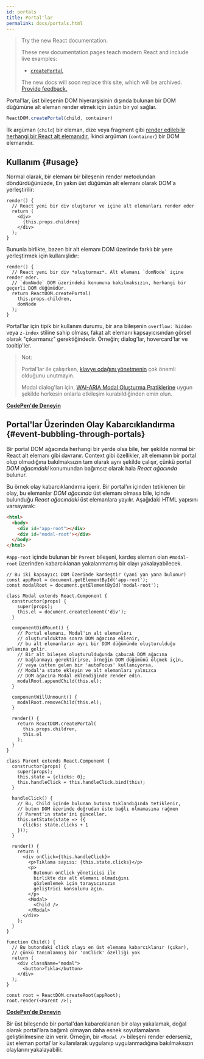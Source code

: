 ```yaml
---
id: portals
title: Portal'lar
permalink: docs/portals.html
---
```


> Try the new React documentation.
> 
> These new documentation pages teach modern React and include live examples:
>
> - [`createPortal`](https://beta.reactjs.org/reference/react-dom/createPortal)
>
> The new docs will soon replace this site, which will be archived. [Provide feedback.](https://github.com/reactjs/reactjs.org/issues/3308)

Portal'lar, üst bileşenin DOM hiyerarşisinin dışında bulunan bir DOM düğümüne alt eleman render etmek için üstün bir yol sağlar.

```js
ReactDOM.createPortal(child, container)
```

İlk argüman (`child`) bir eleman, dize veya fragment gibi [render edilebilir herhangi bir React alt elemanıdır.](/docs/react-component.html#render) İkinci argüman (`container`) bir DOM elemanıdır.

## Kullanım {#usage}

Normal olarak, bir elemanı bir bileşenin render metodundan döndürdüğünüzde, En yakın üst düğümün alt elemanı olarak DOM'a yerleştirilir:

```js{4,6}
render() {
  // React yeni bir div oluşturur ve içine alt elemanları render eder
  return (
    <div>
      {this.props.children}
    </div>
  );
}
```

Bununla birlikte, bazen bir alt elemanı DOM üzerinde farklı bir yere yerleştirmek için kullanışlıdır:

```js{6}
render() {
  // React yeni bir div *oluşturmaz*. Alt elemanı `domNode` içine render eder.
  // `domNode` DOM üzerindeki konumuna bakılmaksızın, herhangi bir geçerli DOM düğümüdür.
  return ReactDOM.createPortal(
    this.props.children,
    domNode
  );
}
```

Portal'lar için tipik bir kullanım durumu, bir ana bileşenin `overflow: hidden` veya `z-index` stiline sahip olması, fakat alt elemanı kapsayıcısından görsel olarak "çıkarmanız" gerektiğindedir. Örneğin; dialog'lar, hovercard'lar ve tooltip'ler.

> Not:
>
> Portal'lar ile çalışırken, [klavye odağını yönetmenin](/docs/accessibility.html#programmatically-managing-focus) çok önemli olduğunu unutmayın.
>
> Modal dialog'ları için, [WAI-ARIA Modal Oluşturma Pratiklerine](https://www.w3.org/WAI/ARIA/apg/patterns/dialogmodal/) uygun şekilde herkesin onlarla etkileşim kurabildiğinden emin olun.

[**CodePen'de Deneyin**](https://codepen.io/gaearon/pen/yzMaBd)

## Portal'lar Üzerinden Olay Kabarcıklandırma {#event-bubbling-through-portals}

Bir portal DOM ağacında herhangi bir yerde olsa bile, her şekilde normal bir React alt elemanı gibi davranır. Context gibi özellikler, alt elemanın bir portal olup olmadığına bakılmaksızın tam olarak aynı şekilde çalışır, çünkü portal *DOM ağacındaki* konumundan bağımsız olarak hala *React ağacında* bulunur.

Bu örnek olay kabarcıklandırma içerir. Bir portal'ın içinden tetiklenen bir olay, bu elemanlar *DOM ağacında* üst elemanı olmasa bile, içinde bulunduğu *React ağacındaki* üst elemanlara yayılır. Aşağıdaki HTML yapısını varsayarak:

```html
<html>
  <body>
    <div id="app-root"></div>
    <div id="modal-root"></div>
  </body>
</html>
```

`#app-root` içinde bulunan bir `Parent` bileşeni, kardeş eleman olan `#modal-root` üzerinden kabarcıklanan yakalanmamış bir olayı yakalayabilecek.

```js{28-31,42-49,53,61-63,70-71,74}
// Bu iki kapsayıcı DOM üzerinde kardeştir (yani yan yana bulunur)
const appRoot = document.getElementById('app-root');
const modalRoot = document.getElementById('modal-root');

class Modal extends React.Component {
  constructor(props) {
    super(props);
    this.el = document.createElement('div');
  }

  componentDidMount() {
    // Portal elemanı, Modal'ın alt elemanları
    // oluşturulduktan sonra DOM ağacına eklenir,
    // bu alt elemanların ayrı bir DOM düğümünde oluşturulduğu anlamına gelir.
    // Bir alt bileşen oluşturulduğunda çabucak DOM ağacına
    // bağlanmayı gerektirirse, örneğin DOM düğümünü ölçmek için,
    // veya üstten gelen bir 'autoFocus' kullanıyorsa,
    // Modal'a state ekleyin ve alt elemanları yalnızca
    // DOM ağacına Modal eklendiğinde render edin.
    modalRoot.appendChild(this.el);
  }

  componentWillUnmount() {
    modalRoot.removeChild(this.el);
  }

  render() {
    return ReactDOM.createPortal(
      this.props.children,
      this.el
    );
  }
}

class Parent extends React.Component {
  constructor(props) {
    super(props);
    this.state = {clicks: 0};
    this.handleClick = this.handleClick.bind(this);
  }

  handleClick() {
    // Bu, Child içinde bulunan butona tıklandığında tetiklenir,
    // buton DOM üzerinde doğrudan üste bağlı olmamasına rağmen
    // Parent'in state'ini günceller.
    this.setState(state => ({
      clicks: state.clicks + 1
    }));
  }

  render() {
    return (
      <div onClick={this.handleClick}>
        <p>Tıklama sayısı: {this.state.clicks}</p>
        <p>
          Butonun onClick yöneticisi ile
          birlikte div alt elemanı olmadığını
          gözlemlemek için tarayıcınızın
          geliştrici konsolunu açın.
        </p>
        <Modal>
          <Child />
        </Modal>
      </div>
    );
  }
}

function Child() {
  // Bu butondaki click olayı en üst elemana kabarcıklanır (çıkar),
  // çünkü tanımlanmış bir 'onClick' özelliği yok
  return (
    <div className="modal">
      <button>Tıkla</button>
    </div>
  );
}

const root = ReactDOM.createRoot(appRoot);
root.render(<Parent />);
```

[**CodePen'de Deneyin**](https://codepen.io/gaearon/pen/jGBWpE)

Bir üst bileşende bir portal'dan kabarcıklanan bir olayı yakalamak, doğal olarak portal'lara bağımlı olmayan daha esnek soyutlamaların geliştirilmesine izin verir. Örneğin, bir `<Modal />` bileşeni render ederseniz, üst eleman portal'lar kullanılarak uygulanıp uygulanmadığına bakılmaksızın olaylarını yakalayabilir.